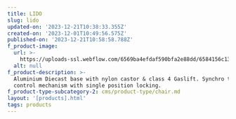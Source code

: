 ```yaml
---
title: LIDO
slug: lido
updated-on: '2023-12-21T10:38:33.355Z'
created-on: '2023-12-01T10:49:56.575Z'
published-on: '2023-12-21T10:58:58.788Z'
f_product-image:
  url: >-
    https://uploads-ssl.webflow.com/6569ba4efdaf590bfa2e88dd/6584156c13327d6f33083d9f_Untitled%20design%20(20).png
  alt: null
f_product-description: >-
  Aluminium Diecast base with nylon castor & class 4 Gaslift. Synchro tiltcable
  control mechanism with single position locking.
f_product-type-subcategory-2: cms/product-type/chair.md
layout: '[products].html'
tags: products
---
```



